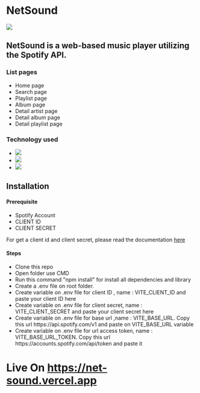 # NetSound

<img src="https://github.com/DanarCahyadi12/NetSound/assets/110749286/7d176f7d-9f43-4ffd-9800-d4a5ab747290">
<h2>NetSound is a web-based music player utilizing the Spotify API.</h2>
<h3>List pages </h3>
<ul>
  <li>Home page</li>
  <li>Search page</li>
  <li>Playlist page</li>
  <li>Album page</li>
  <li>Detail artist page</li>
  <li>Detail album page</li>
  <li>Detail playlist page</li>
</ul>

<h3>
  Technology used
</h3>

<ul>
  <li>
   <img src="https://img.shields.io/badge/react-%2320232a.svg?style=for-the-badge&logo=react&logoColor=%2361DAFB">
  </li>
  <li>
   <img src="https://img.shields.io/badge/vite-%23646CFF.svg?style=for-the-badge&logo=vite&logoColor=white">
  </li>
  <li>
    <img src="https://img.shields.io/badge/chakra-%234ED1C5.svg?style=for-the-badge&logo=chakraui&logoColor=white">
  </li>
</ul>

<h2>Installation</h2>

<h4>Prerequisite</h4>
<ul>
  <li>Spotify Account</li>
  <li>CLIENT ID</li>
  <li>CLIENT SECRET</li>
</ul>
<p>For get a client id and client secret, please read the documentation <a href="https://developer.spotify.com/documentation/web-api/tutorials/getting-started">here</a></p>

<h4>Steps</h4>
<ul>
  <li>Clone this repo</li>
  <li>Open folder use CMD</li>
  <li>Run this command "npm install" for install all dependencies and library</li>
  <li>Create a .env file on root folder.</li>
  <li>Create variable on .env file for client ID , name  : VITE_CLIENT_ID and paste your client ID here</li>
  <li>Create variable on .env file for client secret,  name  : VITE_CLIENT_SECRET and paste your client secret here</li>
  <li>Create variable on .env file for base url ,name  : VITE_BASE_URL. Copy this  url https://api.spotify.com/v1 and paste on VITE_BASE_URL variable</li>
  <li>Create variable on .env file for url access token, name : 
VITE_BASE_URL_TOKEN. Copy this url https://accounts.spotify.com/api/token and paste it</li>
</ul>

<h1>Live On <a href="https://net-sound.vercel.app">https://net-sound.vercel.app</a></h1>


